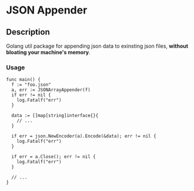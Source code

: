 # JSON Appender

## Description

Golang util package for appending json data to exinsting json files, **without bloating your machine's memory**.

### Usage

```
func main() {
  f := "foo.json"
  a, err := JSONArrayAppender(f)
  if err != nil {
    log.Fatalf("err")
  }

  data := []map[string]interface{}{
    // ...
  }

  if err = json.NewEncoder(a).Encode(&data); err != nil {
    log.Fatalf("err")
  }

  if err = a.Close(); err != nil {
    log.Fatalf("err")
  }

  // ...
}
```
